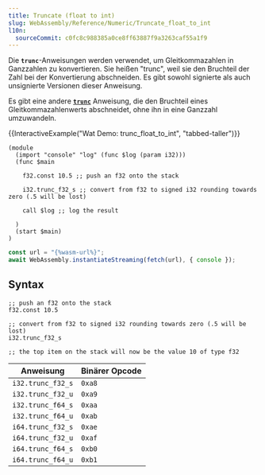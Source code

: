 ```yaml
---
title: Truncate (float to int)
slug: WebAssembly/Reference/Numeric/Truncate_float_to_int
l10n:
  sourceCommit: c0fc8c988385a0ce8ff63887f9a3263caf55a1f9
---
```


Die **`trunc`**-Anweisungen werden verwendet, um Gleitkommazahlen in Ganzzahlen zu konvertieren. Sie heißen "trunc", weil sie den Bruchteil der Zahl bei der Konvertierung abschneiden. Es gibt sowohl signierte als auch unsignierte Versionen dieser Anweisung.

Es gibt eine andere [**`trunc`**](/de/docs/WebAssembly/Reference/Numeric/Truncate_float_to_float) Anweisung, die den Bruchteil eines Gleitkommazahlenwerts abschneidet, ohne ihn in eine Ganzzahl umzuwandeln.

{{InteractiveExample("Wat Demo: trunc_float_to_int", "tabbed-taller")}}

```wat interactive-example
(module
  (import "console" "log" (func $log (param i32)))
  (func $main

    f32.const 10.5 ;; push an f32 onto the stack

    i32.trunc_f32_s ;; convert from f32 to signed i32 rounding towards zero (.5 will be lost)

    call $log ;; log the result

  )
  (start $main)
)
```

```js interactive-example
const url = "{%wasm-url%}";
await WebAssembly.instantiateStreaming(fetch(url), { console });
```

## Syntax

```wat
;; push an f32 onto the stack
f32.const 10.5

;; convert from f32 to signed i32 rounding towards zero (.5 will be lost)
i32.trunc_f32_s

;; the top item on the stack will now be the value 10 of type f32
```

| Anweisung         | Binärer Opcode |
| ----------------- | -------------- |
| `i32.trunc_f32_s` | `0xa8`         |
| `i32.trunc_f32_u` | `0xa9`         |
| `i32.trunc_f64_s` | `0xaa`         |
| `i32.trunc_f64_u` | `0xab`         |
| `i64.trunc_f32_s` | `0xae`         |
| `i64.trunc_f32_u` | `0xaf`         |
| `i64.trunc_f64_s` | `0xb0`         |
| `i64.trunc_f64_u` | `0xb1`         |
